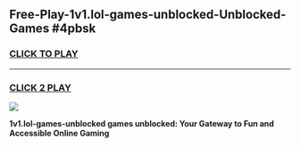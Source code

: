 
## Free-Play-1v1.lol-games-unblocked-Unblocked-Games #4pbsk
<h3>
<a href="https://news.freeplayer.one?title=1v1.lol-games-unblocked&ref=8M">CLICK TO PLAY</a></h3>
<hr>

<h3>
<a href="https://news.freeplayer.one?title=1v1.lol-games-unblocked&ref=8M">CLICK 2 PLAY</a>
  
</h3>

<a href="https://news.freeplayer.one?title=1v1.lol-games-unblocked&ref=8M"><img src="https://clearcache.store/games.png"></a>


**1v1.lol-games-unblocked games unblocked: Your Gateway to Fun and Accessible Online Gaming**
